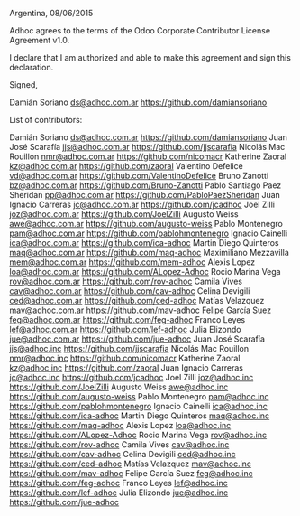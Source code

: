 Argentina, 08/06/2015

Adhoc agrees to the terms of the Odoo Corporate Contributor License Agreement v1.0.

I declare that I am authorized and able to make this agreement and sign this declaration.

Signed,

Damián Soriano ds@adhoc.com.ar https://github.com/damiansoriano

List of contributors:

Damián Soriano ds@adhoc.com.ar https://github.com/damiansoriano
Juan José Scarafía jjs@adhoc.com.ar https://github.com/jjscarafia
Nicolás Mac Rouillon nmr@adhoc.com.ar https://github.com/nicomacr
Katherine Zaoral kz@adhoc.com.ar https://github.com/zaoral
Valentino Defelice vd@adhoc.com.ar https://github.com/ValentinoDefelice
Bruno Zanotti bz@adhoc.com.ar https://github.com/Bruno-Zanotti
Pablo Santiago Paez Sheridan pp@adhoc.com.ar https://github.com/PabloPaezSheridan
Juan Ignacio Carreras jc@adhoc.com.ar https://github.com/jcadhoc
Joel Zilli joz@adhoc.com.ar https://github.com/JoelZilli
Augusto Weiss awe@adhoc.com.ar https://github.com/augusto-weiss
Pablo Montenegro pam@adhoc.com.ar https://github.com/pablohmontenegro
Ignacio Cainelli ica@adhoc.com.ar https://github.com/ica-adhoc
Martin Diego Quinteros maq@adhoc.com.ar https://github.com/maq-adhoc
Maximiliano Mezzavilla mem@adhoc.com.ar https://github.com/mem-adhoc
Alexis Lopez loa@adhoc.com.ar https://github.com/ALopez-Adhoc
Rocio Marina Vega rov@adhoc.com.ar https://github.com/rov-adhoc
Camila Vives cav@adhoc.com.ar https://github.com/cav-adhoc
Celina Devigili ced@adhoc.com.ar https://github.com/ced-adhoc
Matías Velazquez mav@adhoc.com.ar https://github.com/mav-adhoc
Felipe García Suez feg@adhoc.com.ar https://github.com/feg-adhoc
Franco Leyes lef@adhoc.com.ar https://github.com/lef-adhoc
Julia Elizondo jue@adhoc.com.ar https://github.com/jue-adhoc
Juan José Scarafía jjs@adhoc.inc https://github.com/jjscarafia
Nicolás Mac Rouillon nmr@adhoc.inc https://github.com/nicomacr
Katherine Zaoral kz@adhoc.inc https://github.com/zaoral
Juan Ignacio Carreras jc@adhoc.inc https://github.com/jcadhoc
Joel Zilli joz@adhoc.inc https://github.com/JoelZilli
Augusto Weiss awe@adhoc.inc https://github.com/augusto-weiss
Pablo Montenegro pam@adhoc.inc https://github.com/pablohmontenegro
Ignacio Cainelli ica@adhoc.inc https://github.com/ica-adhoc
Martin Diego Quinteros maq@adhoc.inc https://github.com/maq-adhoc
Alexis Lopez loa@adhoc.inc https://github.com/ALopez-Adhoc
Rocio Marina Vega rov@adhoc.inc https://github.com/rov-adhoc
Camila Vives cav@adhoc.inc https://github.com/cav-adhoc
Celina Devigili ced@adhoc.inc https://github.com/ced-adhoc
Matías Velazquez mav@adhoc.inc https://github.com/mav-adhoc
Felipe García Suez feg@adhoc.inc https://github.com/feg-adhoc
Franco Leyes lef@adhoc.inc https://github.com/lef-adhoc
Julia Elizondo jue@adhoc.inc https://github.com/jue-adhoc
